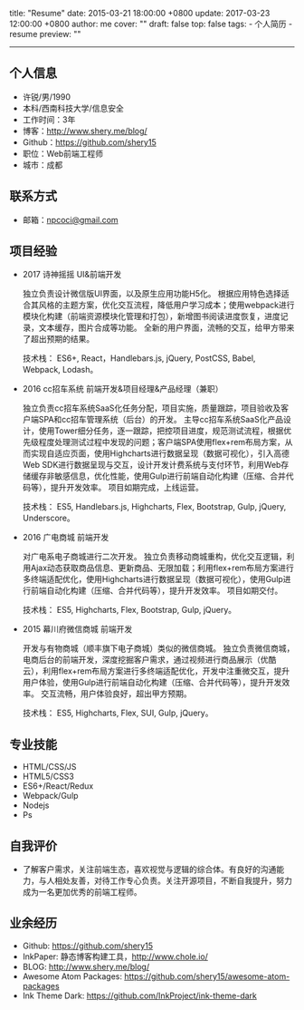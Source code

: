 title: "Resume"
date: 2015-03-21 18:00:00 +0800
update: 2017-03-23 12:00:00 +0800
author: me
cover: ""
draft: false
top: false
tags:
    - 个人简历
    - resume
preview: ""

---
## 个人信息
  - 许锐/男/1990
  - 本科/西南科技大学/信息安全
  - 工作时间：3年
  - 博客：http://www.shery.me/blog/
  - Github：https://github.com/shery15
  - 职位：Web前端工程师
  - 城市：成都

## 联系方式
  - 邮箱：npcoci@gmail.com

## 项目经验
  - 2017
    诗神摇摇
    UI&前端开发

    独立负责设计微信版UI界面，以及原生应用功能H5化。
    根据应用特色选择适合其风格的主题方案，优化交互流程，降低用户学习成本；使用webpack进行模块化构建（前端资源模块化管理和打包），新增图书阅读进度恢复，进度记录，文本缓存，图片合成等功能。
    全新的用户界面，流畅的交互，给甲方带来了超出预期的结果。

    技术栈： ES6+, React，Handlebars.js, jQuery, PostCSS, Babel, Webpack, Lodash。

  - 2016
    cc招车系统
    前端开发&项目经理&产品经理（兼职）

    独立负责cc招车系统SaaS化任务分配，项目实施，质量跟踪，项目验收及客户端SPA和cc招车管理系统（后台）的开发。
    主导cc招车系统SaaS化产品设计，使用Tower细分任务，逐一跟踪，把控项目进度，规范测试流程，根据优先级程度处理测试过程中发现的问题；客户端SPA使用flex+rem布局方案，从而实现自适应页面，使用Highcharts进行数据呈现（数据可视化），引入高德Web SDK进行数据呈现与交互，设计开发计费系统与支付环节，利用Web存储缓存非敏感信息，优化性能，使用Gulp进行前端自动化构建（压缩、合并代码等），提升开发效率。
    项目如期完成，上线运营。

    技术栈： ES5, Handlebars.js, Highcharts, Flex, Bootstrap, Gulp, jQuery, Underscore。

  - 2016
    广电商城
    前端开发

    对广电系电子商城进行二次开发。
    独立负责移动商城重构，优化交互逻辑，利用Ajax动态获取商品信息、更新商品、无限加载；利用flex+rem布局方案进行多终端适配优化，使用Highcharts进行数据呈现（数据可视化），使用Gulp进行前端自动化构建（压缩、合并代码等），提升开发效率。
    项目如期交付。

    技术栈： ES5, Highcharts, Flex, Bootstrap, Gulp, jQuery。

  - 2015
    幕川府微信商城
    前端开发

    开发与有物商城（顺丰旗下电子商城）类似的微信商城。
    独立负责微信商城，电商后台的前端开发，深度挖掘客户需求，通过视频进行商品展示（优酷云），利用flex+rem布局方案进行多终端适配优化，开发中注重微交互，提升用户体验，使用Gulp进行前端自动化构建（压缩、合并代码等），提升开发效率。
    交互流畅，用户体验良好，超出甲方预期。

    技术栈： ES5, Highcharts, Flex, SUI, Gulp, jQuery。

## 专业技能
  - HTML/CSS/JS
  - HTML5/CSS3
  - ES6+/React/Redux
  - Webpack/Gulp
  - Nodejs
  - Ps

## 自我评价
  - 了解客户需求，关注前端生态，喜欢视觉与逻辑的综合体。有良好的沟通能力，与人相处友善，对待工作专心负责。关注开源项目，不断自我提升，努力成为一名更加优秀的前端工程师。

## 业余经历
  - Github: https://github.com/shery15
  - InkPaper: 静态博客构建工具，http://www.chole.io/
  - BLOG: http://www.shery.me/blog/
  - Awesome Atom Packages: https://github.com/shery15/awesome-atom-packages
  - Ink Theme Dark: https://github.com/InkProject/ink-theme-dark

